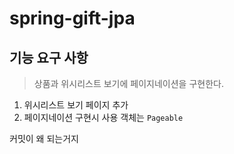 
# spring-gift-jpa

## 기능 요구 사항
> 상품과 위시리스트 보기에 페이지네이션을 구현한다.

1. 위시리스트 보기 페이지 추가
2. 페이지네이션 구현시 사용 객체는 `Pageable`

커밋이 왜 되는거지